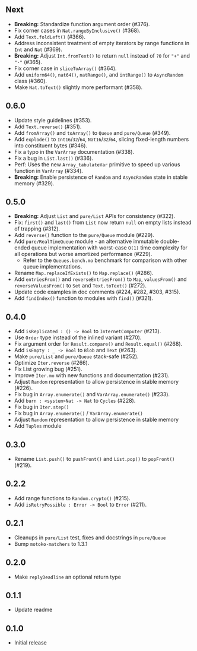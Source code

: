 ## Next

* **Breaking:** Standardize function argument order (#376).
* Fix corner cases in `Nat.rangeByInclusive()` (#368).
* Add `Text.foldLeft()` (#366).
* Address inconsistent treatment of empty iterators by range functions in `Int` and `Nat` (#369).
* **Breaking:** Adjust `Int.fromText()` to return `null` instead of `?0` for `"+"` and `"-"` (#365).
* Fix corner case in `sliceToArray()` (#364).
* Add `uniform64()`, `nat64()`, `natRange()`, and `intRange()` to `AsyncRandom` class (#360).
* Make `Nat.toText()` slightly more performant (#358).

## 0.6.0

* Update style guidelines (#353).
* Add `Text.reverse()` (#351).
* Add `fromArray()` and `toArray()` to `Queue` and `pure/Queue` (#349).
* Add `explode()` to `Int16`/`32`/`64`, `Nat16`/`32`/`64`, slicing fixed-length numbers into constituent bytes (#346).
* Fix a typo in the `VarArray` documentation (#338).
* Fix a bug in `List.last()` (#336). 
* Perf: Uses the new `Array_tabulateVar` primitive to speed up various function in `VarArray` (#334).
* **Breaking:** Enable persistence of `Random` and `AsyncRandom` state in stable memory (#329).

## 0.5.0

* **Breaking:** Adjust `List` and `pure/List` APIs for consistency (#322).
* Fix: `first()` and `last()` from `List` now return `null` on empty lists instead of trapping (#312).
* Add `reverse()` function to the `pure/Queue` module (#229).
* Add `pure/RealTimeQueue` module - an alternative immutable double-ended queue implementation with worst-case `O(1)` time complexity for all operations but worse amortized performance (#229).
  * Refer to the `Queues.bench.mo` benchmark for comparison with other queue implementations.
* Rename `Map.replaceIfExists()` to `Map.replace()` (#286).
* Add `entriesFrom()` and `reverseEntriesFrom()` to `Map`, `valuesFrom()` and `reverseValuesFrom()` to `Set` and `Text.toText()` (#272).
* Update code examples in doc comments (#224, #282, #303, #315).
* Add `findIndex()` function to modules with `find()` (#321).

## 0.4.0

* Add `isReplicated : () -> Bool` to `InternetComputer` (#213).
* Use `Order` type instead of the inlined variant (#270).
* Fix argument order for `Result.compare()` and `Result.equal()` (#268).
* Add `isEmpty : _ -> Bool` to `Blob` and `Text` (#263).
* Make `pure/List` and `pure/Queue` stack-safe (#252).
* Optimize `Iter.reverse` (#266).
* Fix List growing bug (#251).
* Improve `Iter.mo` with new functions and documentation (#231).
* Adjust `Random` representation to allow persistence in stable memory (#226).
* Fix bug in `Array.enumerate()` and `VarArray.enumerate()` (#233).
* Add `burn : <system>Nat -> Nat` to `Cycles` (#228).
* Fix bug in `Iter.step()`
* Fix bug in `Array.enumerate()` / `VarArray.enumerate()`
* Adjust `Random` representation to allow persistence in stable memory
* Add `Tuples` module

## 0.3.0

* Rename `List.push()` to `pushFront()` and `List.pop()` to `popFront()` (#219).

## 0.2.2

* Add range functions to `Random.crypto()` (#215).
* Add `isRetryPossible : Error -> Bool` to `Error` (#211).

## 0.2.1

* Cleanups in `pure/List` test, fixes and docstrings in `pure/Queue`
* Bump `motoko-matchers` to 1.3.1

## 0.2.0

* Make `replyDeadline` an optional return type

## 0.1.1

* Update readme

## 0.1.0

* Initial release
